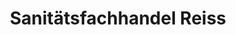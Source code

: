 ---
title: "Sanitätsfachhandel Reiss"
url: /regensburg/sanitaetsfachhandel-reiss/
shop: Sanitätshaus
---